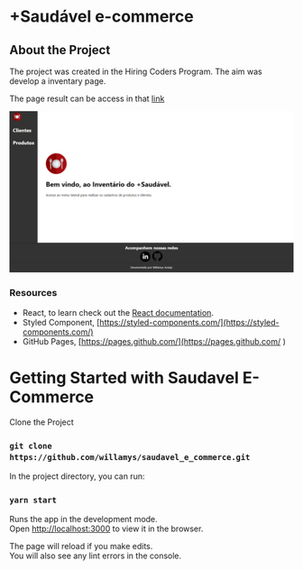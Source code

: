 # +Saudável e-commerce

## About the Project

The project was created in the Hiring Coders Program. The aim was develop a inventary page.

The page result can be access in that [link](https://willamys.github.io/saudavel_e_commerce/)

 ![Main Page](https://github.com/willamys/saudavel_e_commerce/blob/master/telas/page.png)

### Resources

- React, to learn check out the [React documentation](https://reactjs.org/).
- Styled Component, [https://styled-components.com/](https://styled-components.com/)
- GitHub Pages, [https://pages.github.com/](https://pages.github.com/ )

# Getting Started with Saudavel E-Commerce

Clone the Project

### `git clone https://github.com/willamys/saudavel_e_commerce.git`

In the project directory, you can run:

### `yarn start`

Runs the app in the development mode.\
Open [http://localhost:3000](http://localhost:3000) to view it in the browser.

The page will reload if you make edits.\
You will also see any lint errors in the console.
